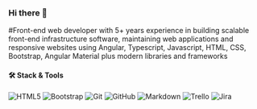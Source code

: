 ### Hi there 👋

#Front-end web developer with 5+ years experience in  building scalable front-end infrastructure software, maintaining web applications and responsive websites using Angular, Typescript, Javascript, HTML, CSS, Bootstrap, Angular Material plus modern libraries
and frameworks



#### :hammer_and_wrench: Stack & Tools

![HTML5](https://img.shields.io/badge/Html-05122A.svg?style=flat&logo=html5)
![Bootstrap](https://img.shields.io/badge/Bootstrap-05122A.svg?style=flat&logo=bootstrap)
![Git](https://img.shields.io/badge/Git-05122A.svg?style=flat&logo=git)
![GitHub](https://img.shields.io/badge/GitHub-05122A.svg?style=flat&logo=github)
![Markdown](https://img.shields.io/badge/Markdown-05122A.svg?style=flat&logo=markdown)
![Trello](https://img.shields.io/badge/Trello-05122A.svg?style=flat&logo=trello)
![Jira](https://img.shields.io/badge/Jira-05122A.svg?style=flat&logo=jira)


<!--
**nikhilrajnair/nikhilrajnair** is a ✨ _special_ ✨ repository because its `README.md` (this file) appears on your GitHub profile.

Here are some ideas to get you started:

- 🔭 I’m currently working on ...
- 🌱 I’m currently learning ...
- 👯 I’m looking to collaborate on ...
- 🤔 I’m looking for help with ...
- 💬 Ask me about ...
- 📫 How to reach me: ...
- 😄 Pronouns: ...
- ⚡ Fun fact: ...
-->

